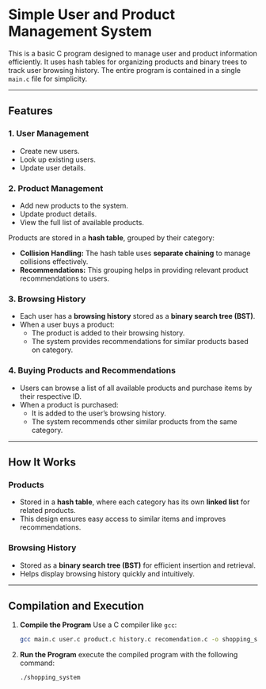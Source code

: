 # Simple User and Product Management System

This is a basic C program designed to manage user and product information efficiently. It uses hash tables for organizing products and binary trees to track user browsing history. The entire program is contained in a single `main.c` file for simplicity.

---

## Features

### 1. **User Management**
- Create new users.
- Look up existing users.
- Update user details.

### 2. **Product Management**
- Add new products to the system.
- Update product details.
- View the full list of available products.

Products are stored in a **hash table**, grouped by their category:
- **Collision Handling:** The hash table uses **separate chaining** to manage collisions effectively.
- **Recommendations:** This grouping helps in providing relevant product recommendations to users.

### 3. **Browsing History**
- Each user has a **browsing history** stored as a **binary search tree (BST)**.
- When a user buys a product:
  - The product is added to their browsing history.
  - The system provides recommendations for similar products based on category.

### 4. **Buying Products and Recommendations**
- Users can browse a list of all available products and purchase items by their respective ID.
- When a product is purchased:
  - It is added to the user’s browsing history.
  - The system recommends other similar products from the same category.

---

## How It Works

### Products
- Stored in a **hash table**, where each category has its own **linked list** for related products.
- This design ensures easy access to similar items and improves recommendations.

### Browsing History
- Stored as a **binary search tree (BST)** for efficient insertion and retrieval.
- Helps display browsing history quickly and intuitively.

---

## Compilation and Execution

1. **Compile the Program**
   Use a C compiler like `gcc`:
   ```bash
   gcc main.c user.c product.c history.c recomendation.c -o shopping_system
   ```
   
2. **Run the Program**
   execute the compiled program with the following command:
   ```bash
   ./shopping_system
   ```
